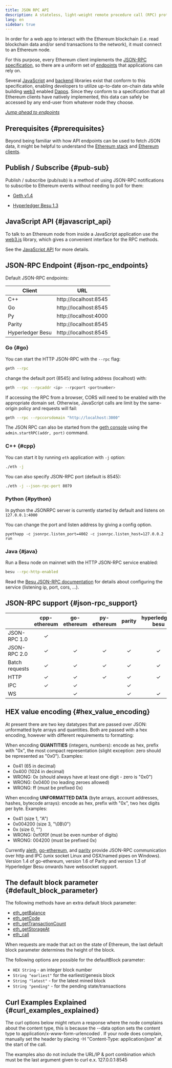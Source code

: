 ```yaml
---
title: JSON RPC API
description: A stateless, light-weight remote procedure call (RPC) protocol
lang: en
sidebar: true
---
```


In order for a web app to interact with the Ethereum blockchain (i.e. read blockchain data and/or send transactions to the network), it must connect to an Ethereum node.

For this purpose, every Ethereum client implements the [JSON-RPC specification](http://www.jsonrpc.org/specification), so there are a uniform set of [endpoints](/developers/docs/apis/json-rpc/endpoints/) that applications can rely on.

Several [JavaScript](/developers/docs/apis/javascript/#available-libraries) and [backend](/developers/docs/apis/backend/#available-libraries) libraries exist that conform to this specification, enabling developers to utilize up-to-date on-chain data while building [web3](/developers/docs/web2-vs-web3/) enabled [Dapps](/glossary/#dapp). Since they conform to a specification that all Ethereum clients have natively implemented, this data can safely be accessed by any end-user from whatever node they choose.

_[Jump ahead to endpoints](/developers/docs/apis/json-rpc/endpoints/)_

## Prerequisites {#prerequisites}

Beyond being familiar with how API endpoints can be used to fetch JSON data, it might be helpful to understand the [Ethereum stack](/developers/docs/ethereum-stack/) and [Ethereum clients](/developers/docs/nodes-and-clients/).

## Publish / Subscribe {#pub-sub}

Publish / subscribe (pub/sub) is a method of using JSON-RPC notifications to subscribe to Ethereum events without needing to poll for them:

- [Geth v1.4](https://geth.ethereum.org/docs/rpc/pubsub)

- [Hyperledger Besu 1.3](https://besu.hyperledger.org/en/stable/HowTo/Interact/APIs/RPC-PubSub/)

## JavaScript API {#javascript_api}

To talk to an Ethereum node from inside a JavaScript application use the [web3.js](https://github.com/ChainSafe/web3.js) library, which gives a convenient interface for the RPC methods.

See the [JavaScript API](/developers/docs/apis/javascript) for more details.

## JSON-RPC Endpoint {#json-rpc_endpoints}

Default JSON-RPC endpoints:

| Client           |          URL          |
| ---------------- | :-------------------: |
| C++              | http://localhost:8545 |
| Go               | http://localhost:8545 |
| Py               | http://localhost:4000 |
| Parity           | http://localhost:8545 |
| Hyperledger Besu | http://localhost:8545 |

### Go {#go}

You can start the HTTP JSON-RPC with the `--rpc` flag:

```bash
geth --rpc
```

change the default port (8545) and listing address (localhost) with:

```bash
geth --rpc --rpcaddr <ip> --rpcport <portnumber>
```

If accessing the RPC from a browser, CORS will need to be enabled with the appropriate domain set. Otherwise, JavaScript calls are limit by the same-origin policy and requests will fail:

```bash
geth --rpc --rpccorsdomain "http://localhost:3000"
```

The JSON RPC can also be started from the [geth console](https://geth.ethereum.org/docs/interface/javascript-console) using the `admin.startRPC(addr, port)` command.

### C++ {#cpp}

You can start it by running `eth` application with `-j` option:

```bash
./eth -j
```

You can also specify JSON-RPC port (default is 8545):

```bash
./eth -j --json-rpc-port 8079
```

### Python {#python}

In python the JSONRPC server is currently started by default and listens on `127.0.0.1:4000`

You can change the port and listen address by giving a config option.

`pyethapp -c jsonrpc.listen_port=4002 -c jsonrpc.listen_host=127.0.0.2 run`

### Java {#java}

Run a Besu node on mainnet with the HTTP JSON-RPC service enabled:

```bash
besu --rpc-http-enabled
```

Read the [Besu JSON-RPC documentation](https://besu.hyperledger.org/HowTo/Interact/APIs/Using-JSON-RPC-API/) for details about configuring the service (listening ip, port, cors, ...).

## JSON-RPC support {#json-rpc_support}

|                | cpp-ethereum | go-ethereum | py-ethereum |  parity  | hyperledger-besu |
| -------------- | :----------: | :---------: | :---------: | :------: | :--------------: |
| JSON-RPC 1.0   |   &#x2713;   |             |             |          |                  |
| JSON-RPC 2.0   |   &#x2713;   |  &#x2713;   |  &#x2713;   | &#x2713; |     &#x2713;     |
| Batch requests |   &#x2713;   |  &#x2713;   |  &#x2713;   | &#x2713; |     &#x2713;     |
| HTTP           |   &#x2713;   |  &#x2713;   |  &#x2713;   | &#x2713; |     &#x2713;     |
| IPC            |   &#x2713;   |  &#x2713;   |             | &#x2713; |                  |
| WS             |              |  &#x2713;   |             | &#x2713; |     &#x2713;     |

## HEX value encoding {#hex_value_encoding}

At present there are two key datatypes that are passed over JSON: unformatted byte arrays and quantities. Both are passed with a hex encoding, however with different requirements to formatting:

When encoding **QUANTITIES** (integers, numbers): encode as hex, prefix with "0x", the most compact representation (slight exception: zero should be represented as "0x0"). Examples:

- 0x41 (65 in decimal)
- 0x400 (1024 in decimal)
- WRONG: 0x (should always have at least one digit - zero is "0x0")
- WRONG: 0x0400 (no leading zeroes allowed)
- WRONG: ff (must be prefixed 0x)

When encoding **UNFORMATTED DATA** (byte arrays, account addresses, hashes, bytecode arrays): encode as hex, prefix with "0x", two hex digits per byte. Examples:

- 0x41 (size 1, "A")
- 0x004200 (size 3, "\0B\0")
- 0x (size 0, "")
- WRONG: 0xf0f0f (must be even number of digits)
- WRONG: 004200 (must be prefixed 0x)

Currently [aleth](https://github.com/ethereum/aleth), [go-ethereum](https://github.com/ethereum/go-ethereum), and [parity](https://github.com/paritytech/parity) provide JSON-RPC communication over http and IPC (unix socket Linux and OSX/named pipes on Windows). Version 1.4 of go-ethereum, version 1.6 of Parity and version 1.3 of Hyperledger Besu onwards have websocket support.

## The default block parameter {#default_block_parameter}

The following methods have an extra default block parameter:

- [eth_getBalance](/developers/docs/apis/json-rpc/endpoints/#eth_getbalance)
- [eth_getCode](/developers/docs/apis/json-rpc/endpoints/#eth_getcode)
- [eth_getTransactionCount](/developers/docs/apis/json-rpc/endpoints/#eth_gettransactioncount)
- [eth_getStorageAt](/developers/docs/apis/json-rpc/endpoints/#eth_getstorageat)
- [eth_call](/developers/docs/apis/json-rpc/endpoints/#eth_call)

When requests are made that act on the state of Ethereum, the last default block parameter determines the height of the block.

The following options are possible for the defaultBlock parameter:

- `HEX String` - an integer block number
- `String "earliest"` for the earliest/genesis block
- `String "latest"` - for the latest mined block
- `String "pending"` - for the pending state/transactions

## Curl Examples Explained {#curl_examples_explained}

The curl options below might return a response where the node complains about the content type, this is because the --data option sets the content type to application/x-www-form-urlencoded . If your node does complain, manually set the header by placing -H "Content-Type: application/json" at the start of the call.

The examples also do not include the URL/IP & port combination which must be the last argument given to curl e.x. 127.0.0.1:8545
